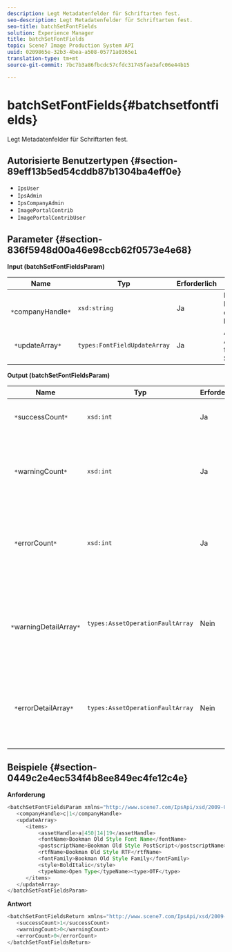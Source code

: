 ```yaml
---
description: Legt Metadatenfelder für Schriftarten fest.
seo-description: Legt Metadatenfelder für Schriftarten fest.
seo-title: batchSetFontFields
solution: Experience Manager
title: batchSetFontFields
topic: Scene7 Image Production System API
uuid: 0209865e-32b3-4bea-a508-05771a0365e1
translation-type: tm+mt
source-git-commit: 7bc7b3a86fbcdc57cfdc31745fae3afc06e44b15

---
```



# batchSetFontFields{#batchsetfontfields}

Legt Metadatenfelder für Schriftarten fest.

## Autorisierte Benutzertypen {#section-89eff13b5ed54cddb87b1304ba4eff0e}

* `IpsUser`
* `IpsAdmin`
* `IpsCompanyAdmin`
* `ImagePortalContrib`
* `ImagePortalContribUser`

## Parameter {#section-836f5948d00a46e98ccb62f0573e4e68}

**Input (batchSetFontFieldsParam)**

| Name | Typ | Erforderlich | Beschreibung |
|---|---|---|---|
| ` *`companyHandle`*` | `xsd:string` | Ja | Behandeln Sie die Firma, in der sich die Schriftarten befinden. |
| ` *`updateArray`*` | `types:FontFieldUpdateArray` | Ja | Array von Aktualisierungen für Schriftartenfelder. |

**Output (batchSetFontFieldsParam)**

| Name | Typ | Erforderlich | Beschreibung |
|---|---|---|---|
| ` *`successCount`*` | `xsd:int` | Ja | Die Anzahl der erfolgreich eingerichteten Schriftartfelder. |
| ` *`warningCount`*` | `xsd:int` | Ja | Anzahl der Warnungen, die beim Versuch des Vorgangs generiert wurden, Schriftartfelder festzulegen. |
| ` *`errorCount`*` | `xsd:int` | Ja | Anzahl der Fehler, die beim Versuch des Vorgangs generiert wurden, Schriftartfelder festzulegen. |
| ` *`warningDetailArray`*` | `types:AssetOperationFaultArray` | Nein | Das Array mit Details zu den Assets, die Warnungen generiert haben, wenn der Vorgang versuchte, die Aktualisierungen anzuwenden. |
| ` *`errorDetailArray`*` | `types:AssetOperationFaultArray` | Nein | Das Array mit Details zu den Assets, die Fehler generiert haben, wenn der Vorgang versuchte, die Aktualisierungen anzuwenden. |

## Beispiele {#section-0449c2e4ec534f4b8ee849ec4fe12c4e}

**Anforderung**

```java
<batchSetFontFieldsParam xmlns="http://www.scene7.com/IpsApi/xsd/2009-07-31">
   <companyHandle>c|1</companyHandle>
   <updateArray>
      <items>
          <assetHandle>a|450|14|19</assetHandle>
          <fontName>Bookman Old Style Font Name</fontName>
          <postscriptName>Bookman Old Style PostScript</postscriptName>
          <rtfName>Bookman Old Style RTF</rtfName>
          <fontFamily>Bookman Old Style Family</fontFamily>
          <style>BoldItalic</style>
          <typeName>Open Type</typeName><type>OTF</type>
      </items>
   </updateArray>
</batchSetFontFieldsParam>
```

**Antwort**

```java
<batchSetFontFieldsReturn xmlns="http://www.scene7.com/IpsApi/xsd/2009-07-31">
   <successCount>1</successCount>
   <warningCount>0</warningCount>
   <errorCount>0</errorCount>
</batchSetFontFieldsReturn>
```

